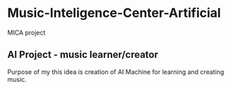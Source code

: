 # Music-Inteligence-Center-Artificial
MICA project


## AI Project - music learner/creator

Purpose of my this idea is creation of AI Machine for learning and creating music.
